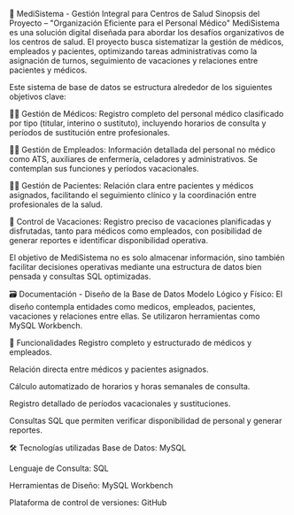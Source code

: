 🏥 MediSistema - Gestión Integral para Centros de Salud
Sinopsis del Proyecto – "Organización Eficiente para el Personal Médico"
MediSistema es una solución digital diseñada para abordar los desafíos organizativos de los centros de salud. El proyecto busca sistematizar la gestión de médicos, empleados y pacientes, optimizando tareas administrativas como la asignación de turnos, seguimiento de vacaciones y relaciones entre pacientes y médicos.

Este sistema de base de datos se estructura alrededor de los siguientes objetivos clave:

👨‍⚕️ Gestión de Médicos:
Registro completo del personal médico clasificado por tipo (titular, interino o sustituto), incluyendo horarios de consulta y períodos de sustitución entre profesionales.

🧑‍💼 Gestión de Empleados:
Información detallada del personal no médico como ATS, auxiliares de enfermería, celadores y administrativos. Se contemplan sus funciones y períodos vacacionales.

🧍‍♂️ Gestión de Pacientes:
Relación clara entre pacientes y médicos asignados, facilitando el seguimiento clínico y la coordinación entre profesionales de la salud.

🌴 Control de Vacaciones:
Registro preciso de vacaciones planificadas y disfrutadas, tanto para médicos como empleados, con posibilidad de generar reportes e identificar disponibilidad operativa.

El objetivo de MediSistema no es solo almacenar información, sino también facilitar decisiones operativas mediante una estructura de datos bien pensada y consultas SQL optimizadas.

🗃️ Documentación - Diseño de la Base de Datos
Modelo Lógico y Físico:
El diseño contempla entidades como medicos, empleados, pacientes, vacaciones y relaciones entre ellas. Se utilizaron herramientas como MySQL Workbench.


🚀 Funcionalidades
Registro completo y estructurado de médicos y empleados.

Relación directa entre médicos y pacientes asignados.

Cálculo automatizado de horarios y horas semanales de consulta.

Registro detallado de períodos vacacionales y sustituciones.

Consultas SQL que permiten verificar disponibilidad de personal y generar reportes.

🛠️ Tecnologías utilizadas
Base de Datos: MySQL

Lenguaje de Consulta: SQL

Herramientas de Diseño: MySQL Workbench

Plataforma de control de versiones: GitHub
